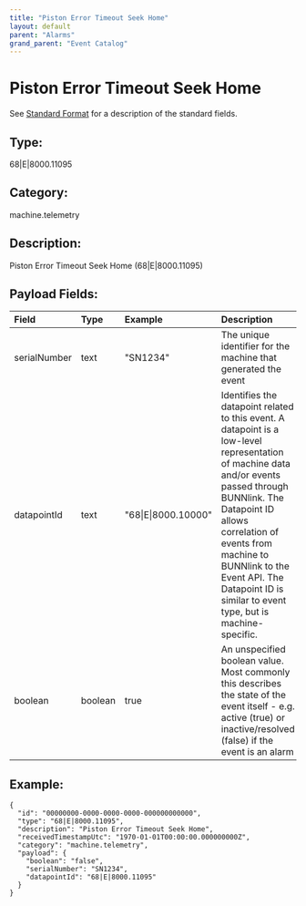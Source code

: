 ```yaml
---
title: "Piston Error Timeout Seek Home"
layout: default
parent: "Alarms"
grand_parent: "Event Catalog"
---
```


# Piston Error Timeout Seek Home

See [Standard Format](/event-subscriptions/event-format) for a description of the standard fields.

## Type:

68\|E\|8000.11095

## Category:

machine.telemetry

## Description: 

Piston Error Timeout Seek Home (68\|E\|8000.11095)

## Payload Fields:

| Field | Type | Example | Description |
|:------|:-----|:--------|:------------|
| serialNumber | text | "SN1234" | The unique identifier for the machine that generated the event |
| datapointId | text | "68\|E\|8000.10000" | Identifies the datapoint related to this event. A datapoint is a low-level representation of machine data and/or events passed through BUNNlink. The Datapoint ID allows correlation of events from machine to BUNNlink to the Event API. The Datapoint ID is similar to event type, but is machine-specific. |
| boolean | boolean | true | An unspecified boolean value. Most commonly this describes the state of the event itself - e.g. active (true) or inactive/resolved (false) if the event is an alarm |

## Example:

```
{
  "id": "00000000-0000-0000-0000-000000000000",
  "type": "68|E|8000.11095",
  "description": "Piston Error Timeout Seek Home",
  "receivedTimestampUtc": "1970-01-01T00:00:00.000000000Z",
  "category": "machine.telemetry",
  "payload": {
    "boolean": "false",
    "serialNumber": "SN1234",
    "datapointId": "68|E|8000.11095"
  }
}
```
